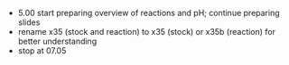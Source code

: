 - 5.00 start preparing overview of reactions and pH; continue preparing slides
- rename x35 (stock and reaction) to x35 (stock) or x35b (reaction) for better understanding
- stop at 07.05